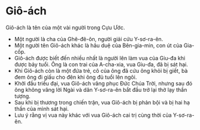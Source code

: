 # Giô-ách

Giô-ách là tên của một vài người trong Cựu Ước.
- Một người là cha của Ghê-đê-ôn, người giải cứu Y-sơ-ra-ên. 
- Một người tên Giô-ách khác là hâu duệ của Bên-gia-min, con út của Gia-cốp. 
- Giô-ách được biết đến nhiều nhất là người lên làm vua của Giu-đa khi được bảy tuổi. Ông là con trai của A-cha-xia, vua Giu-đa, đã bị sát hại. 
- Khi Giô-ách còn là một đứa trẻ, cô của ông đã cứu ông khỏi bị giết, bà đem ông đi giấu cho đên khi ông đủ tuổi lên ngôi. 
- Khởi đầu triều đại, vua Giô-ách vâng phục Đức Chúa Trời, nhưng sau đó ông không vâng lời Ngài và dân Y-sơ-ra-ên bắt đầu trở lại thờ lạy thần tượng. 
- Sau khi bị thương trong chiến trận, vua Giô-ách bị phản bội và bị hai hạ thần của mình sát hại. 
- Lưu ý rằng vị vua này khác với vua Giô-ách cai trị cùng thời của Y-sơ-ra-ên.

